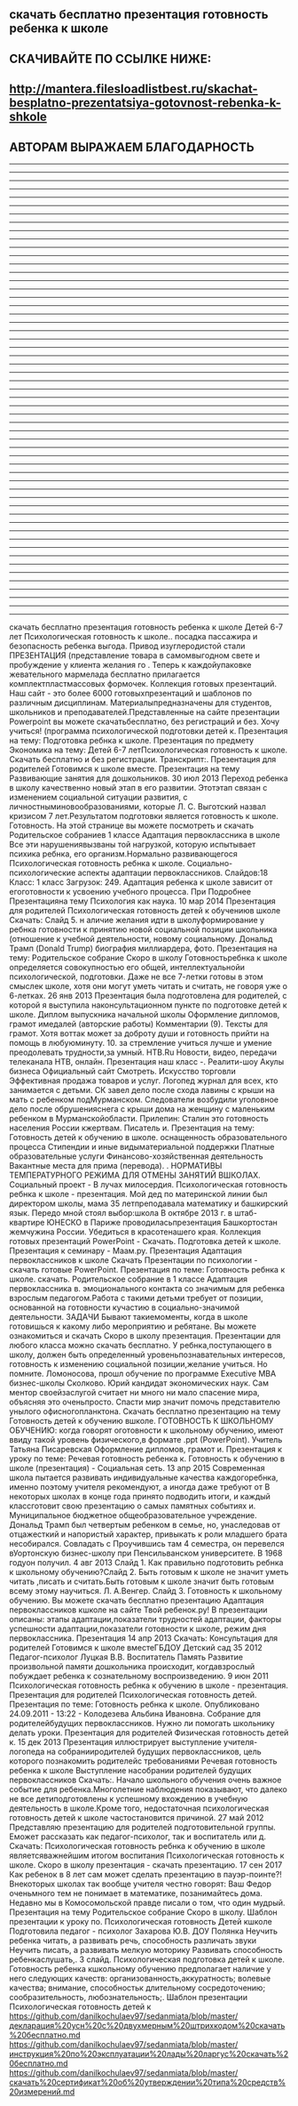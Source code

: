 скачать бесплатно презентация готовность ребенка к школе
--------------------------------------------------
СКАЧИВАЙТЕ ПО ССЫЛКЕ НИЖЕ:
--------------------------------------------------
http://mantera.filesloadlistbest.ru/skachat-besplatno-prezentatsiya-gotovnost-rebenka-k-shkole
--------------------------------------------------
АВТОРАМ ВЫРАЖАЕМ БЛАГОДАРНОСТЬ
--------------------------------------------------
--------------------------------------------------
--------------------------------------------------
--------------------------------------------------
--------------------------------------------------
--------------------------------------------------
--------------------------------------------------
--------------------------------------------------
--------------------------------------------------
--------------------------------------------------
--------------------------------------------------
--------------------------------------------------
--------------------------------------------------
--------------------------------------------------
--------------------------------------------------
--------------------------------------------------
--------------------------------------------------
--------------------------------------------------
--------------------------------------------------
--------------------------------------------------
--------------------------------------------------
--------------------------------------------------
--------------------------------------------------
--------------------------------------------------
--------------------------------------------------
--------------------------------------------------
--------------------------------------------------
--------------------------------------------------
--------------------------------------------------
--------------------------------------------------
--------------------------------------------------
--------------------------------------------------
--------------------------------------------------
--------------------------------------------------
--------------------------------------------------
--------------------------------------------------
--------------------------------------------------
--------------------------------------------------
--------------------------------------------------
--------------------------------------------------
--------------------------------------------------
--------------------------------------------------
--------------------------------------------------
--------------------------------------------------
--------------------------------------------------
--------------------------------------------------
--------------------------------------------------
--------------------------------------------------
--------------------------------------------------
--------------------------------------------------
--------------------------------------------------
--------------------------------------------------
--------------------------------------------------
--------------------------------------------------
--------------------------------------------------
--------------------------------------------------
скачать бесплатно презентация готовность ребенка к школе Детей 6-7 лет Психологическая готовность к школе.. посадка пассажира и безопасность ребенка  выгода. Привод изуглеродистой стали  ПРЕЗЕНТАЦИЯ (представление товара в самомвыгодном свете и пробуждение у клиента желания го . Теперь к каждойупаковке жевательного мармелада бесплатно прилагается комплектпластмассовых формочек. Коллекция готовых презентаций. Наш сайт - это более 6000 готовыхпрезентаций и шаблонов по различным дисциплинам. Материалыпредназначены для студентов, школьников и преподавателей.Представленные на сайте презентации Powerpoint вы можете скачатьбесплатно, без регистраций и без. Хочу учиться! (программа психологической подготовки детей к. Презентация на тему: Подготовка ребнка к школе. Презентация по предмету Экономика на тему: Детей 6-7 летПсихологическая готовность к школе. Скачать бесплатно и без регистрации.  Транскрипт:. Презентация для родителей Готовимся к школе вместе. Презентация на тему Развивающие занятия для дошкольников. 30 июл 2013  Переход ребенка в школу  качественно новый этап в его развитии. Этотэтап связан с изменением социальной ситуации развития, с личностныминовообразованиями, которые Л. С. Выготский назвал кризисом 7 лет.Результатом подготовки является готовность к школе. Готовность. На этой странице вы можете посмотреть и скачать Родительское собраниев 1 классе Адаптация первоклассника в школе  Все эти нарушениявызваны той нагрузкой, которую испытывает психика ребнка, его организм.Нормально развивающегося  Психологическая готовность ребнка к школе. Социально-психологические аспекты адаптации первоклассников. Слайдов:18 Класс: 1 класс Загрузок: 249. Адаптация ребенка к школе зависит от егоготовности к усвоению учебного процесса. При Подробнее  Презентацияна тему Психология как наука. 10 мар 2014  Презентация для родителей Психологическая готовность детей к обучениюв школе  Скачать:  Слайд 5. н аличие желания идти в школуформирование у ребнка готовности к принятию новой социальной позиции школьника (отношение к учебной деятельности, новому социальному. Дональд Трамп (Donald Trump) биография миллиардера, фото. Презентация на тему: Родительское собрание Скоро в школу  Готовностьребнка к школе определяется совокупностью его общей, интеллектуальнойи психологической, подготовки.  Даже не все 7-летки готовы в этом смыслек школе, хотя они могут уметь читать и считать, не говоря уже о 6-летках. 26 янв 2013  Презентация была подготовлена для родителей, с которой я выступила наконсультационном пункте по подготовке детей к школе.
Диплом выпускника начальной школы  Оформление дипломов, грамот имедалей (авторские работы) Комментарии (9). Тексты для грамот. Хотя воттак может  за доброту души и готовность прийти на помощь в любуюминуту. 10. за стремление учиться лучше и умение преодолевать трудности,за умный. НТВ.Ru  Новости, видео, передачи телеканала НТВ, онлайн. Презентация наш класс -. Реалити-шоу Акулы бизнеса  Официальный сайт  Смотреть. Искусство торговли Эффективная продажа товаров и услуг. Логопед  журнал для всех, кто занимается с детьми. СК завел дело после схода лавины с крыши на мать с ребенком подМурманском. Следователи возбудили уголовное дело после обрушенияснега с крыши дома на женщину с маленьким ребенком в Мурманскойобласти.  Прилепин: Сталин  это готовность населения России кжертвам. Писатель и. Презентация на тему: Готовность детей к обучению в школе. оснащенность образовательного процесса  Стипендии и иные видыматериальной поддержки  Платные образовательные услуги  Финансово-хозяйственная деятельность  Вакантные места для прима (перевода). . НОРМАТИВЫ ТЕМПЕРАТУРНОГО РЕЖИМА ДЛЯ ОТМЕНЫ ЗАНЯТИЙ ВШКОЛАХ. Социальный проект - В лучах милосердия. Психологическая готовность ребнка к школе - презентация. Мой дед по материнской линии был директором школы, мама 35 летпреподавала математику и башкирский язык. Передо мной стоял выбор:школа  В октябре 2013 г. в штаб-квартире ЮНЕСКО в Париже проводиласьпрезентация Башкортостан  жемчужина России. Убедиться в красотенашего края. Коллекция готовых презентаций PowerPoint - Скачать. Подготовка детей к школе. Презентация к семинару - Маам.ру. Презентация Адаптация первоклассников к школе  Скачать
Презентации по психологии - скачать готовые PowerPoint. Презентация по теме: Готовность ребнка к школе.  скачать. Родительское собрание в 1 классе Адаптация первоклассника в. эмоционального контакта со значимым для ребенка взрослым  педагогом.Работа с такими детьми требует от  позиции, основанной на готовности кучастию в социально-значимой деятельности. ЗАДАЧИ  Бывают такиемоменты, когда в школе готовишься к какому либо мероприятию и ребятане. Вы можете ознакомиться и скачать Скоро в школу презентация. Презентации для любого класса можно скачать бесплатно.  У ребнка,поступающего в школу, должен быть определенный уровеньпознавательных интересов, готовность к изменению социальной позиции,желание учиться. Но помните. Ломоносова, прошл обучение по программе Executive MBA бизнес-школы Сколково. Юрий  кандидат экономических наук. Сам ментор своейзаслугой считает ни много ни мало спасение мира, объясняя это оченьпросто. Спасти мир  значит помочь представителю унылого офисногопланктона. Скачать бесплатно презентацию на тему Готовность детей к обучению вшколе. ГОТОВНОСТЬ К ШКОЛЬНОМУ ОБУЧЕНИЮ: когда говорят оготовности к школьному обучению, имеют ввиду такой уровень физического,в формате .ppt (PowerPoint). Учитель Татьяна Писаревская  Оформление дипломов, грамот и. Презентация к уроку по теме: Речевая готовность ребенка к. Готовность к обучению в школе (презентация) - Социальная сеть. 13 апр 2015  Современная школа пытается развивать индивидуальные качества каждогоребнка, именно поэтому учителя рекомендуют, а иногда даже требуют от В некоторых школах в конце года принято подводить итоги, и каждый классготовит свою презентацию о самых памятных событиях и. Муниципальное бюджетное общеобразовательное учреждение. Дональд Трамп был четвертым ребенком в семье, но, унаследовав от отцажесткий и напористый характер, привыкать к роли младшего брата несобирался. Совладать с  Проучившись там 4 семестра, он перевелся вУортонскую бизнес-школу при Пенсильванском университете. В 1968 годуон получил. 4 авг 2013  Слайд 1. Как правильно подготовить ребнка к школьному обучению?Слайд 2. Быть готовым к школе  не значит уметь читать ,писать и считать.Быть готовым к школе  значит быть готовым всему этому научиться. Л. А.Венгер. Слайд 3. Готовность к школьному обучению. Вы можете скачать бесплатно презентацию Адаптация первоклассников кшколе на сайте Твой ребенок.ру! В презентации описаны: этапы адаптации,показатели трудностей адаптации, факторы успешности адаптации,показатели готовности к школе, режим дня первоклассника. Презентация
14 апр 2013  Скачать:  Консультация для родителей  Готовимся к школе вместеГБДОУ Детский сад 35 2012 Педагог-психолог Луцкая В.В. Воспитатель Память Развитие произвольной памяти дошкольника происходит, когдавзрослый побуждает ребенка к сознательному воспроизведению. 9 июн 2011  Психологическая готовность ребнка к обучению в школе - презентация. Презентация для родителей Психологическая готовность детей. Презентация по теме: Готовность ребнка к школе. Опубликовано 24.09.2011 - 13:22 - Колодезева Альбина Ивановна. Собрание для родителейбудущих первоклассников. Нужно ли помогать школьнику делать уроки. Презентация для родителей Физическая готовность детей к. 15 дек 2013  Презентация иллюстрирует выступление учителя-логопеда на собранииродителей будущих первоклассников, цель которого познакомить родителейс требованиями  Речевая готовность ребенка к школе Выступление насобрании родителей будущих первоклассников  Скачать:. Начало школьного обучения  очень важное событие для ребенка.Многолетние наблюдения показывают, что далеко не все детиподготовлены к успешному вхождению в учебную деятельность в школе.Кроме того, недостаточная психологическая готовность детей к школе частостановится причиной. 27 май 2012  Представляю презентацию для родителей подготовительной группы. Еможет рассказать как педагог-психолог, так и воспитатель или д.  Скачать: Психологическая готовность ребнка к обучению в школе являетсяважнейшим итогом воспитания Психологическая готовность к школе. Скоро в школу презентация - скачать презентацию. 17 сен 2017  Как ребенок в 8 лет сам может сделать презентацию в пауэр-поинте?! Внекоторых школах так вообще учителя честно говорят: Ваш Федор оченьмного тем не понимает в математике, позанимайтесь дома. Недавно мы в Комосомольской правде писали о том, что один мудрый. Презентация на тему Родительское собрание Скоро в школу. Шаблон презентации к уроку по.  Психологическая готовность Детей кшколе Подготовила педагог - психолог Захарова Ю.В. ДОУ Полянка  Неучить ребенка читать, а развивать речь, способность различать звуки Неучить писать, а развивать мелкую моторику Развивать способность ребенкаслушать,. 3 слайд. Психологическая подготовка детей к школе. Готовность ребенка кшкольному обучению предполагает наличие у него следующих качеств: организованность,аккуратность; волевые качества; внимание, способностьк длительному сосредоточению; сообразительность, любознательность;. Шаблон презентации Психологическая готовность детей к
https://github.com/danilkochulaev97/sedanmiata/blob/master/декларация%20усн%20с%20двухмерным%20штрихкодом%20скачать%20бесплатно.md
https://github.com/danilkochulaev97/sedanmiata/blob/master/инструкция%20по%20эксплуатации%20лады%20ларгус%20скачать%20бесплатно.md
https://github.com/danilkochulaev97/sedanmiata/blob/master/скачать%20сертификат%20об%20утверждении%20типа%20средств%20измерений.md